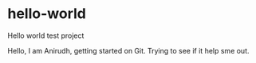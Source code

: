 hello-world
===========

Hello world test project

Hello, I am Anirudh, getting started on Git. Trying to see if it help sme out.
